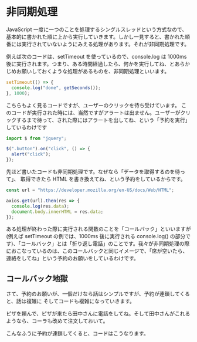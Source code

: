 # 非同期処理

JavaScript 一度に一つのことを処理するシングルスレッドという方式なので、基本的に書かれた順に上から実行していきます。しかし一見すると、書かれた順番には実行されていないようにみえる処理があります。それが非同期処理です。

例えば次のコードは、setTimeout を使っているので、console.log は 1000ms 後に実行されます。つまり、ある時間経過したら、何かを実行してね、とあらかじめお願いしておくような処理があるものを、非同期処理といいます。

```js
setTimeout(() => {
  console.log("done", getSeconds());
}, 1000);
```

こちらもよく見るコードですが、ユーザーのクリックを待ち受けています。
このコードが実行された時には、当然ですがアラートは出ません。ユーザーがクリックするまで待って、された際にはアラートを出してね、という「予約を実行」しているわけです


```js
import $ from "jquery";

$(".button").on("click", () => {
  alert("click");
});
```

先ほど書いたコードも非同期処理です。なぜなら「データを取得するのを待って」、
取得できたら HTML を書き換えてね、という予約をしているからです。


```js
const url = "https://developer.mozilla.org/en-US/docs/Web/HTML";

axios.get(url).then(res => {
  console.log(res.data);
  document.body.innerHTML = res.data;
});
```

ある処理が終わった際に実行される関数のことを「コールバック」といいますが(例えば setTimeout の例では、1000ms 後に実行される console.log() の部分です)、「コールバック」とは「折り返し電話」のことです。我々が非同期処理の際におこなっているのは、このコールバックと同じイメージで、「席が空いたら、連絡をしてね」という予約のお願いをしているわけです。

## コールバック地獄

さて、予約のお願いが、一個だけなら話はシンプルですが、予約が連鎖してくると、話は複雑に
そしてコードも複雑になっていきます。

ピザを頼んで、ピザが来たら田中さんに電話をしてね。そして田中さんがこれるようなら、コーラも改めて注文しておいて。

こんなふうに予約が連鎖してくると、コードはこうなります。

